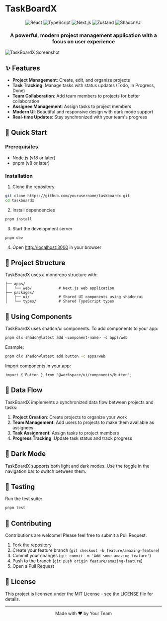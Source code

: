 # TaskBoardX

<div align="center">
  <img src="https://img.shields.io/badge/React-61DAFB?style=for-the-badge&logo=react&logoColor=black" alt="React" />
  <img src="https://img.shields.io/badge/TypeScript-3178C6?style=for-the-badge&logo=typescript&logoColor=white" alt="TypeScript" />
  <img src="https://img.shields.io/badge/Next.js-000000?style=for-the-badge&logo=next.js&logoColor=white" alt="Next.js" />
  <img src="https://img.shields.io/badge/Zustand-000000?style=for-the-badge&logo=zustand&logoColor=white" alt="Zustand" />
  <img src="https://img.shields.io/badge/Shadcn/UI-000000?style=for-the-badge&logo=shadcnui&logoColor=white" alt="Shadcn/UI" />
</div>

<div align="center">
  <h3>A powerful, modern project management application with a focus on user experience</h3>
</div>

![TaskBoardX Screenshot](https://via.placeholder.com/800x400?text=TaskBoardX+Screenshot)

## ✨ Features

- **Project Management**: Create, edit, and organize projects
- **Task Tracking**: Manage tasks with status updates (Todo, In Progress, Done)
- **Team Collaboration**: Add team members to projects for better collaboration
- **Assignee Management**: Assign tasks to project members
- **Modern UI**: Beautiful and responsive design with dark mode support
- **Real-time Updates**: Stay synchronized with your team's progress

## 🚀 Quick Start

### Prerequisites

- Node.js (v18 or later)
- pnpm (v8 or later)

### Installation

1. Clone the repository

```bash
git clone https://github.com/yourusername/taskboardx.git
cd taskboardx
```

2. Install dependencies

```bash
pnpm install
```

3. Start the development server

```bash
pnpm dev
```

4. Open [http://localhost:3000](http://localhost:3000) in your browser

## 🧩 Project Structure

TaskBoardX uses a monorepo structure with:

```
├── apps/
│   └── web/            # Next.js web application
├── packages/
│   ├── ui/             # Shared UI components using shadcn/ui
│   └── types/          # Shared TypeScript types
```

## 🔧 Using Components

TaskBoardX uses shadcn/ui components. To add components to your app:

```bash
pnpm dlx shadcn@latest add <component-name> -c apps/web
```

Example:

```bash
pnpm dlx shadcn@latest add button -c apps/web
```

Import components in your app:

```tsx
import { Button } from "@workspace/ui/components/button";
```

## 🔄 Data Flow

TaskBoardX implements a synchronized data flow between projects and tasks:

1. **Project Creation**: Create projects to organize your work
2. **Team Management**: Add users to projects to make them available as assignees
3. **Task Assignment**: Assign tasks to project members
4. **Progress Tracking**: Update task status and track progress

## 🌙 Dark Mode

TaskBoardX supports both light and dark modes. Use the toggle in the navigation bar to switch between them.

## 🧪 Testing

Run the test suite:

```bash
pnpm test
```

## 🤝 Contributing

Contributions are welcome! Please feel free to submit a Pull Request.

1. Fork the repository
2. Create your feature branch (`git checkout -b feature/amazing-feature`)
3. Commit your changes (`git commit -m 'Add some amazing feature'`)
4. Push to the branch (`git push origin feature/amazing-feature`)
5. Open a Pull Request

## 📝 License

This project is licensed under the MIT License - see the LICENSE file for details.

---

<div align="center">
  <p>Made with ❤️ by Your Team</p>
</div>
